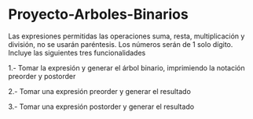 # Proyecto-Arboles-Binarios
Las expresiones permitidas las operaciones suma, resta, multiplicación y división, no se usarán paréntesis.
Los números serán de 1 solo dígito.
Incluye las siguientes tres funcionalidades


1.- Tomar la expresión y generar el árbol binario, imprimiendo la notación preorder y postorder

2.- Tomar una expresión preorder y generar el resultado

3.- Tomar una expresión postorder y generar el resultado
